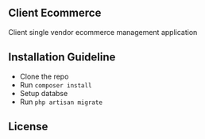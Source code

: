 
## Client Ecommerce

Client single vendor ecommerce management application

## Installation Guideline

- Clone the repo
- Run `composer install`
- Setup databse
- Run `php artisan migrate`

## License

